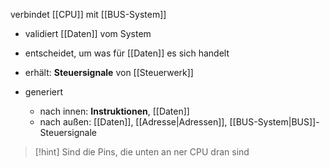 verbindet [[CPU]] mit [[BUS-System]]
- validiert [[Daten]] vom System
- entscheidet, um was für [[Daten]] es sich  handelt

- erhält: **Steuersignale** von [[Steuerwerk]]
- generiert
	- nach innen: **Instruktionen**, [[Daten]]
	- nach außen: [[Daten]], [[Adresse|Adressen]], [[BUS-System|BUS]]-Steuersignale


> [!hint] Sind die Pins, die unten an ner CPU dran sind

